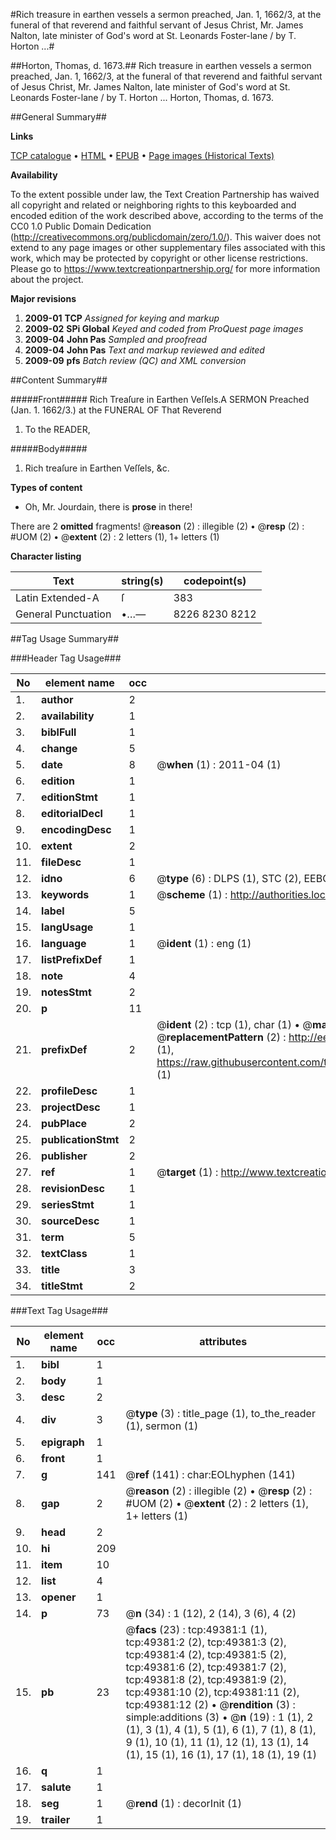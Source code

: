 #Rich treasure in earthen vessels a sermon preached, Jan. 1, 1662/3, at the funeral of that reverend and faithful servant of Jesus Christ, Mr. James Nalton, late minister of God's word at St. Leonards Foster-lane / by T. Horton ...#

##Horton, Thomas, d. 1673.##
Rich treasure in earthen vessels a sermon preached, Jan. 1, 1662/3, at the funeral of that reverend and faithful servant of Jesus Christ, Mr. James Nalton, late minister of God's word at St. Leonards Foster-lane / by T. Horton ...
Horton, Thomas, d. 1673.

##General Summary##

**Links**

[TCP catalogue](http://www.ota.ox.ac.uk/tcp/)  • 
[HTML](http://tei.it.ox.ac.uk/tcp/Texts-HTML/free/A44/A44566.html)  • 
[EPUB](http://tei.it.ox.ac.uk/tcp/Texts-EPUB/free/A44/A44566.epub) • 
[Page images (Historical Texts)](https://historicaltexts.jisc.ac.uk/eebo-11800827e)

**Availability**

To the extent possible under law, the Text Creation Partnership has waived all copyright and related or neighboring rights to this keyboarded and encoded edition of the work described above, according to the terms of the CC0 1.0 Public Domain Dedication (http://creativecommons.org/publicdomain/zero/1.0/). This waiver does not extend to any page images or other supplementary files associated with this work, which may be protected by copyright or other license restrictions. Please go to https://www.textcreationpartnership.org/ for more information about the project.

**Major revisions**

1. __2009-01__ __TCP__ *Assigned for keying and markup*
1. __2009-02__ __SPi Global__ *Keyed and coded from ProQuest page images*
1. __2009-04__ __John Pas__ *Sampled and proofread*
1. __2009-04__ __John Pas__ *Text and markup reviewed and edited*
1. __2009-09__ __pfs__ *Batch review (QC) and XML conversion*

##Content Summary##

#####Front#####
Rich Treaſure in Earthen Veſſels.A SERMON Preached (Jan. 1. 1662/3.) at the FUNERAL OF That Reverend
1. To the READER,

#####Body#####

1. Rich treaſure in Earthen Veſſels, &c.

**Types of content**

  * Oh, Mr. Jourdain, there is **prose** in there!

There are 2 **omitted** fragments! 
 @__reason__ (2) : illegible (2)  •  @__resp__ (2) : #UOM (2)  •  @__extent__ (2) : 2 letters (1), 1+ letters (1)

**Character listing**


|Text|string(s)|codepoint(s)|
|---|---|---|
|Latin Extended-A|ſ|383|
|General Punctuation|•…—|8226 8230 8212|

##Tag Usage Summary##

###Header Tag Usage###

|No|element name|occ|attributes|
|---|---|---|---|
|1.|__author__|2||
|2.|__availability__|1||
|3.|__biblFull__|1||
|4.|__change__|5||
|5.|__date__|8| @__when__ (1) : 2011-04 (1)|
|6.|__edition__|1||
|7.|__editionStmt__|1||
|8.|__editorialDecl__|1||
|9.|__encodingDesc__|1||
|10.|__extent__|2||
|11.|__fileDesc__|1||
|12.|__idno__|6| @__type__ (6) : DLPS (1), STC (2), EEBO-CITATION (1), OCLC (1), VID (1)|
|13.|__keywords__|1| @__scheme__ (1) : http://authorities.loc.gov/ (1)|
|14.|__label__|5||
|15.|__langUsage__|1||
|16.|__language__|1| @__ident__ (1) : eng (1)|
|17.|__listPrefixDef__|1||
|18.|__note__|4||
|19.|__notesStmt__|2||
|20.|__p__|11||
|21.|__prefixDef__|2| @__ident__ (2) : tcp (1), char (1)  •  @__matchPattern__ (2) : ([0-9\-]+):([0-9IVX]+) (1), (.+) (1)  •  @__replacementPattern__ (2) : http://eebo.chadwyck.com/downloadtiff?vid=$1&page=$2 (1), https://raw.githubusercontent.com/textcreationpartnership/Texts/master/tcpchars.xml#$1 (1)|
|22.|__profileDesc__|1||
|23.|__projectDesc__|1||
|24.|__pubPlace__|2||
|25.|__publicationStmt__|2||
|26.|__publisher__|2||
|27.|__ref__|1| @__target__ (1) : http://www.textcreationpartnership.org/docs/. (1)|
|28.|__revisionDesc__|1||
|29.|__seriesStmt__|1||
|30.|__sourceDesc__|1||
|31.|__term__|5||
|32.|__textClass__|1||
|33.|__title__|3||
|34.|__titleStmt__|2||


###Text Tag Usage###

|No|element name|occ|attributes|
|---|---|---|---|
|1.|__bibl__|1||
|2.|__body__|1||
|3.|__desc__|2||
|4.|__div__|3| @__type__ (3) : title_page (1), to_the_reader (1), sermon (1)|
|5.|__epigraph__|1||
|6.|__front__|1||
|7.|__g__|141| @__ref__ (141) : char:EOLhyphen (141)|
|8.|__gap__|2| @__reason__ (2) : illegible (2)  •  @__resp__ (2) : #UOM (2)  •  @__extent__ (2) : 2 letters (1), 1+ letters (1)|
|9.|__head__|2||
|10.|__hi__|209||
|11.|__item__|10||
|12.|__list__|4||
|13.|__opener__|1||
|14.|__p__|73| @__n__ (34) : 1 (12), 2 (14), 3 (6), 4 (2)|
|15.|__pb__|23| @__facs__ (23) : tcp:49381:1 (1), tcp:49381:2 (2), tcp:49381:3 (2), tcp:49381:4 (2), tcp:49381:5 (2), tcp:49381:6 (2), tcp:49381:7 (2), tcp:49381:8 (2), tcp:49381:9 (2), tcp:49381:10 (2), tcp:49381:11 (2), tcp:49381:12 (2)  •  @__rendition__ (3) : simple:additions (3)  •  @__n__ (19) : 1 (1), 2 (1), 3 (1), 4 (1), 5 (1), 6 (1), 7 (1), 8 (1), 9 (1), 10 (1), 11 (1), 12 (1), 13 (1), 14 (1), 15 (1), 16 (1), 17 (1), 18 (1), 19 (1)|
|16.|__q__|1||
|17.|__salute__|1||
|18.|__seg__|1| @__rend__ (1) : decorInit (1)|
|19.|__trailer__|1||
